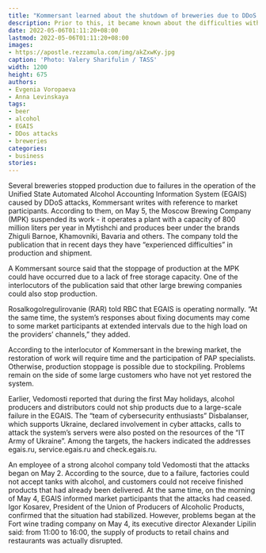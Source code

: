 ```yaml
---
title: "Kommersant learned about the shutdown of breweries due to DDoS attacks"
description: Prior to this, it became known about the difficulties with shipment from alcohol producers due to a failure in the unified accounting system caused by hacker attacks. According to Kommersant, factories have suspended work due to a lack of storage capacity.
date: 2022-05-06T01:11:20+08:00
lastmod: 2022-05-06T01:11:20+08:00
images:
- https://apostle.rezzamula.com/img/akZxwKy.jpg
caption: 'Photo: Valery Sharifulin / TASS'
width: 1200
height: 675
authors:
- Evgenia Voropaeva
- Anna Levinskaya
tags:
- beer
- alcohol
- EGAIS
- DDos attacks
- breweries
categories:
- business
stories:
---
```


Several breweries stopped production due to failures in the operation of the Unified State Automated Alcohol Accounting Information System (EGAIS) caused by DDoS attacks, Kommersant writes with reference to market participants. According to them, on May 5, the Moscow Brewing Company (MPK) suspended its work - it operates a plant with a capacity of 800 million liters per year in Mytishchi and produces beer under the brands Zhiguli Barnoe, Khamovniki, Bavaria and others. The company told the publication that in recent days they have “experienced difficulties” in production and shipment.

A Kommersant source said that the stoppage of production at the MPK could have occurred due to a lack of free storage capacity. One of the interlocutors of the publication said that other large brewing companies could also stop production.

Rosalkogolregulirovanie (RAR) told RBC that EGAIS is operating normally. “At the same time, the system’s responses about fixing documents may come to some market participants at extended intervals due to the high load on the providers’ channels,” they added.

According to the interlocutor of Kommersant in the brewing market, the restoration of work will require time and the participation of PAP specialists. Otherwise, production stoppage is possible due to stockpiling. Problems remain on the side of some large customers who have not yet restored the system.

Earlier, Vedomosti reported that during the first May holidays, alcohol producers and distributors could not ship products due to a large-scale failure in the EGAIS. The “team of cybersecurity enthusiasts” Disbalanser, which supports Ukraine, declared involvement in cyber attacks, calls to attack the system’s servers were also posted on the resources of the “IT Army of Ukraine”. Among the targets, the hackers indicated the addresses egais.ru, service.egais.ru and check.egais.ru.

An employee of a strong alcohol company told Vedomosti that the attacks began on May 2. According to the source, due to a failure, factories could not accept tanks with alcohol, and customers could not receive finished products that had already been delivered. At the same time, on the morning of May 4, EGAIS informed market participants that the attacks had ceased. Igor Kosarev, President of the Union of Producers of Alcoholic Products, confirmed that the situation had stabilized. However, problems began at the Fort wine trading company on May 4, its executive director Alexander Lipilin said: from 11:00 to 16:00, the supply of products to retail chains and restaurants was actually disrupted.